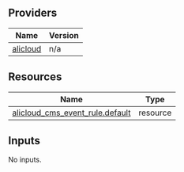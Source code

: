 <!-- BEGIN_TF_DOCS -->
## Providers

| Name | Version |
|------|---------|
| <a name="provider_alicloud"></a> [alicloud](#provider\_alicloud) | n/a |

## Resources

| Name | Type |
|------|------|
| [alicloud_cms_event_rule.default](https://registry.terraform.io/providers/hashicorp/alicloud/latest/docs/resources/cms_event_rule) | resource |

## Inputs

No inputs.
<!-- END_TF_DOCS -->    